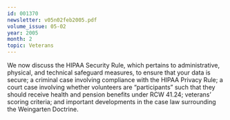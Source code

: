 ```yaml
---
id: 001370
newsletter: v05n02feb2005.pdf
volume_issue: 05-02
year: 2005
month: 2
topic: Veterans
---
```


We now discuss the HIPAA Security Rule, which pertains to administrative, physical, and technical safeguard measures, to ensure that your data is secure; a criminal case involving compliance with the HIPAA Privacy Rule; a court case involving whether volunteers are “participants” such that they should receive health and pension benefits under RCW 41.24;  veterans’ scoring criteria; and important developments in the case law surrounding the Weingarten Doctrine.